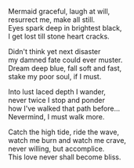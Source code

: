 Mermaid graceful, laugh at will,  
resurrect me, make all still.  
Eyes spark deep in brightest black,  
I get lost till stone heart cracks.  
  
Didn't think yet next disaster  
my damned fate could ever muster.  
Dream deep blue, fall soft and fast,  
stake my poor soul, if I must.  
  
Into lust laced depth I wander,  
never twice I stop and ponder  
how I've walked that path before...  
Nevermind, I must walk more.  
  
Catch the high tide, ride the wave,  
watch me burn and watch me crave,  
never willing, but accomplice.  
This love never shall become bliss.  